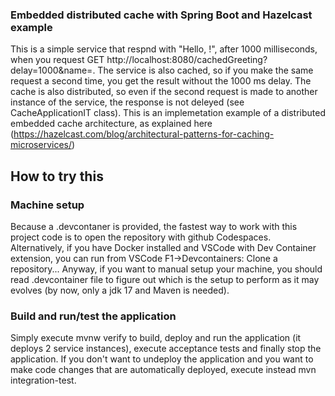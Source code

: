 ### Embedded distributed cache with Spring Boot and Hazelcast example

This is a simple service that respnd with "Hello, <name>!", after 1000 milliseconds, when you request GET http://localhost:8080/cachedGreeting?delay=1000&name=<name>.
The service is also cached, so if you make the same request a second time, you get the result without the 1000 ms delay.
The cache is also distributed, so even if the second request is made to another instance of the service, the response is not deleyed (see CacheApplicationIT class).
This is an implemetation example of a distributed embedded cache architecture, as explained here (https://hazelcast.com/blog/architectural-patterns-for-caching-microservices/)

## How to try this

### Machine setup
Because a .devcontaner is provided, the fastest way to work with this project code is to open the repository with github Codespaces.
Alternatively, if you have Docker installed and VSCode with Dev Container extension, you can run from VSCode F1->Devcontainers: Clone a repository...
Anyway, if you want to manual setup your machine, you should read .devcontainer file to figure out which is the setup to perform as it may evolves (by now, only a jdk 17 and Maven is needed). 

### Build and run/test the application
Simply execute mvnw verify to build, deploy and run the application (it deploys 2 service instances), execute acceptance tests and finally stop the application.
If you don't want to undeploy the application and you want to make code changes that are automatically deployed, execute instead mvn integration-test.
